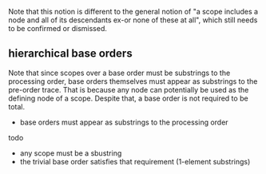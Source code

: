 
<!-- ======================================================================= -->

Note that this notion is different to the general notion of "a scope includes
a node and all of its descendants ex-or none of these at all", which still
needs to be confirmed or dismissed.

<!-- ======================================================================= -->
## hierarchical base orders

Note that since scopes over a base order must be substrings to the processing
order, base orders themselves must appear as substrings to the pre-order trace.
That is because any node can potentially be used as the defining node of a
scope. Despite that, a base order is not required to be total.

* base orders must appear as substrings to the processing order

todo

* any scope must be a sbustring
* the trivial base order satisfies that requirement (1-element substrings)
